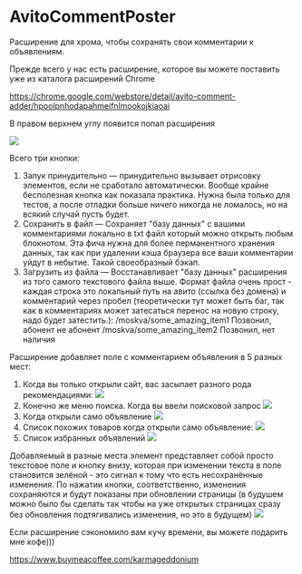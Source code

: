 # AvitoCommentPoster
Расширение для хрома, чтобы сохранять свои комментарии к объявлениям.

Прежде всего у нас есть расширение, которое вы можете поставить уже из каталога расширений Chrome 

https://chrome.google.com/webstore/detail/avito-comment-adder/hpoolpnhodapahmeifnlmookojkiaoai

В правом верхнем углу появится попап расширения

![](https://sun9-34.userapi.com/impg/fyNN2RomufCyPGEXFntnlkVoU9EyWRQMUinJ3Q/iFRqXpN2P2g.jpg?size=336x285&quality=96&proxy=1&sign=6df7cb9dff11a6c1c1016c3a1dcd67c7&type=album)

Всего три кнопки:
1) Запук принудительно — принудительно вызывает отрисовку элементов, если не сработало автоматически. Вообще крайне бесполезная кнопка как показала практика. Нужна была только для тестов, а после отладки больше ничего никогда не ломалось, но на всякий случай пусть будет.
2) Сохранить в файл — Сохраняет "базу данных" с вашими комментариями локально в txt файл который можно открыть любым блокнотом. Эта фича нужна для более перманентного хранения данных, так как при удалении кэша браузера все ваши комментарии уйдут в небытие. Такой своеобразный бэкап.
3) Загрузить из файла — Восстанавливает "базу данных" расширения из того самого текстового файла выше. Формат файла очень прост - каждая строка это локальный путь на авито (ссылка без домена) и комментарий через пробел (теоретически тут может быть баг, так как в комментариях может затесаться перенос на новую строку, надо будет затестить.):
/moskva/some_amazing_item1 Позвонил, абонент не абонент
/moskva/some_amazing_item2 Позвонил, нет наличия

Расширение добавляет поле с комментарием объявления в 5 разных мест:
1) Когда вы только открыли сайт, вас засыпает разного рода рекомендациями:
![](https://sun9-25.userapi.com/impg/DdpHH9pTHyuPZjxcIcuds_d3f__OYR6SOskvMw/bYM9gzqQRks.jpg?size=1375x805&quality=96&proxy=1&sign=94161f98f6f08d867ad0216b3dcf0fdb&type=album)
2) Конечно же меню поиска. Когда вы ввели поисковой запрос
![](https://sun9-43.userapi.com/impg/TqppjYjjBrVn46n0njGfqUeh2_LRaN0f4Hd1JQ/V6dWo1tjHoI.jpg?size=1291x904&quality=96&proxy=1&sign=464d49d0c635fb5a934047151dda19b9&type=album)
3) Когда открыли само объявление
![](https://sun9-41.userapi.com/impg/_lbPKPl35MGPRrqPG-pkI2J9kQjcDIoPnElf0A/1bRyxU8T_h4.jpg?size=1102x925&quality=96&proxy=1&sign=d21b6d4830132ae1c287420fe10bfe8a&type=album)
4) Список похожих товаров когда открыли само объявление:
![](https://sun9-62.userapi.com/impg/IVCsEvikVKUS-evo-DnEzckk6VYOlt0QLuLk2g/zOOqBTHuLkI.jpg?size=1064x931&quality=96&proxy=1&sign=5eea4f4cf2a334ab7eb3ce79099b84ab&type=album)
5) Список избранных объявлений
![](https://sun9-72.userapi.com/impg/C8QbNxayo7i3iR1l0k3R3zTfd0IwXhB7ACsnGw/aqCGMc-W5oQ.jpg?size=1019x843&quality=96&proxy=1&sign=79b6442481291fa4f79e7c97ab102b3b&type=album)

Добавляемый в разные места элемент представляет собой просто текстовое поле и кнопку внизу, которая при изменении текста в поле становится зелёной - это сигнал к тому что есть несохранённые изменения. По нажатии кнопки, соответственно, изменения сохраняются и будут показаны при обновлении страницы (в будушем можно было бы сделать так чтобы на уже открытых страницах сразу без обновления подтягивались изменения, но это в будущем)
![](https://sun9-46.userapi.com/impg/yWtukk0H-aFuMMO0CFVxw3FcbbqosH0NPxGcSw/RxRhPW9dusU.jpg?size=377x344&quality=96&proxy=1&sign=86fa70f16984741b0805d7e86dd018a9&type=album)

Если расширение сэкономило вам кучу времени, вы можете подарить мне кофе)))

https://www.buymeacoffee.com/karmageddonium
